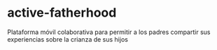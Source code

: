 # active-fatherhood
Plataforma móvil colaborativa para permitir a los padres compartir sus experiencias sobre la crianza de sus hijos